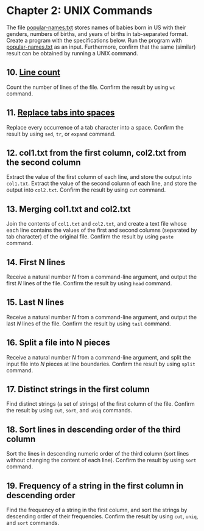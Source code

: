 # Chapter 2: UNIX Commands

The file [popular-names.txt](../../assets/popular-names.txt) stores names of babies born in US with their genders, numbers of births, and years of births in tab-separated format. Create a program with the specifications below. Run the program with [popular-names.txt](../../assets/popular-names.txt) as an input. Furthermore, confirm that the same (similar) result can be obtained by running a UNIX command.

## 10. [Line count](./ex10.ts)

Count the number of lines of the file. Confirm the result by using `wc` command.

## 11. [Replace tabs into spaces](./ex11.ts)

Replace every occurrence of a tab character into a space. Confirm the result by using `sed`, `tr`, or `expand` command.

## 12. col1.txt from the first column, col2.txt from the second column

Extract the value of the first column of each line, and store the output into `col1.txt`. Extract the value of the second column of each line, and store the output into `col2.txt`. Confirm the result by using `cut` command.

## 13. Merging col1.txt and col2.txt

Join the contents of `col1.txt` and `col2.txt`, and create a text file whose each line contains the values of the first and second columns (separated by tab character) of the original file. Confirm the result by using `paste` command.

## 14. First N lines

Receive a natural number $N$ from a command-line argument, and output the first $N$ lines of the file. Confirm the result by using `head` command.

## 15. Last N lines

Receive a natural number $N$ from a command-line argument, and output the last $N$ lines of the file. Confirm the result by using `tail` command.

## 16. Split a file into N pieces

Receive a natural number $N$ from a command-line argument, and split the input file into $N$ pieces at line boundaries. Confirm the result by using `split` command.

## 17. Distinct strings in the first column

Find distinct strings (a set of strings) of the first column of the file. Confirm the result by using `cut`, `sort`, and `uniq` commands.

## 18. Sort lines in descending order of the third column

Sort the lines in descending numeric order of the third column (sort lines without changing the content of each line). Confirm the result by using `sort` command.

## 19. Frequency of a string in the first column in descending order

Find the frequency of a string in the first column, and sort the strings by descending order of their frequencies. Confirm the result by using `cut`, `uniq`, and `sort` commands.
